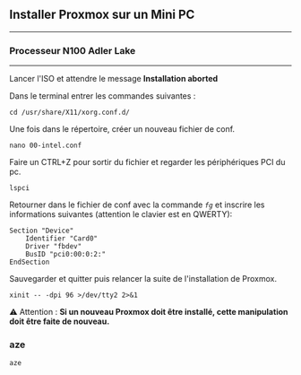 
## Installer Proxmox sur un Mini PC
----

### Processeur N100 Adler Lake
---
Lancer l'ISO et attendre le message **Installation aborted**

Dans le terminal entrer les commandes suivantes :
```
cd /usr/share/X11/xorg.conf.d/
```

Une fois dans le répertoire, créer un nouveau fichier de conf.
```
nano 00-intel.conf
```

Faire un CTRL+Z pour sortir du fichier et regarder les périphériques PCI du pc.
```
lspci
```

Retourner dans le fichier de conf avec la commande *`fg`* et inscrire les informations suivantes (attention le clavier est en QWERTY):
```
Section "Device"
	Identifier "Card0"
	Driver "fbdev"
	BusID "pci0:00:0:2:"
EndSection
```

Sauvegarder et quitter puis relancer la suite de l'installation de Proxmox.
```
xinit -- -dpi 96 >/dev/tty2 2>&1
```

⚠️ Attention :
**Si un nouveau Proxmox doit être installé, cette manipulation doit être faite de nouveau.**
### aze


```
aze
```

